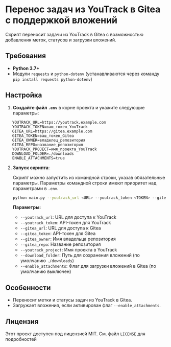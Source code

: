 
# Перенос задач из YouTrack в Gitea с поддержкой вложений

Скрипт переносит задачи из YouTrack в Gitea с возможностью добавления меток, статусов и загрузки вложений.

## Требования

- **Python 3.7+**
- Модули `requests` и `python-dotenv` (устанавливаются через команду `pip install requests python-dotenv`)

## Настройка

1. **Создайте файл `.env`** в корне проекта и укажите следующие параметры:
```env
   YOUTRACK_URL=https://youtrack.example.com
   YOUTRACK_TOKEN=ваш_токен_YouTrack
   GITEA_URL=https://gitea.example.com
   GITEA_TOKEN=ваш_токен_Gitea
   GITEA_OWNER=владелец_репозитория
   GITEA_REPO=название_репозитория
   YOUTRACK_PROJECT=имя_проекта_YouTrack
   DOWNLOAD_FOLDER=./downloads
   ENABLE_ATTACHMENTS=true
```

2. **Запуск скрипта**:

   Скрипт можно запустить из командной строки, указав обязательные параметры. Параметры командной строки имеют приоритет над параметрами в `.env`.

   ```bash
   python main.py --youtrack_url <URL> --youtrack_token <TOKEN> --gitea_url <URL> --gitea_token <TOKEN> --gitea_owner <OWNER> --gitea_repo <REPO> --youtrack_project <PROJECT> --enable_attachments
   ```

   **Параметры:**

   - `--youtrack_url`: URL для доступа к YouTrack
   - `--youtrack_token`: API-токен для YouTrack
   - `--gitea_url`: URL для доступа к Gitea
   - `--gitea_token`: API-токен для Gitea
   - `--gitea_owner`: Имя владельца репозитория
   - `--gitea_repo`: Название репозитория
   - `--youtrack_project`: Имя проекта в YouTrack
   - `--download_folder`: Путь для сохранения вложений (по умолчанию `./downloads`)
   - `--enable_attachments`: Флаг для загрузки вложений в Gitea (по умолчанию выключен)

## Особенности

- Переносит метки и статусы задач из YouTrack в Gitea.
- Загружает вложения, если активирован флаг `--enable_attachments`.

## Лицензия

Этот проект доступен под лицензией MIT. См. файл `LICENSE` для подробностей

